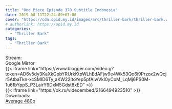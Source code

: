 ```yaml
---
title: "One Piece Episode 370 Subtitle Indonesia"
date: 2019-08-11T22:24:09+07:00
cover: "https://cdn.opid.my.id/images/arc/thriller-bark/thriller-bark.webp" # Optional, cover
# authorlink: https://opid.my.id
categories:
  - "Thriller Bark"
tags:
  - "Thriller Bark"
---
```

<div class="ui menu violet borderless inverted">
  <div class="header item active">
        Stream:
    </div>
  <a class="active item" data-tab="google">
    <i class="google drive icon"></i> Google
  </a>
  <a class="item nounderline" data-tab="mirror">
    <i class="odnoklassniki icon"></i> Mirror
  </a>
</div>
<div class="ui bottom attached tab segment active" style="border:0 !important;" data-tab="google">
{{< iframe link="https://www.blogger.com/video.g?token=AD6v5dy3KaXkGpbYRUrkKtpWLhEdAFjw9e4Wk53Qo6i9Przox2wQcjr5AtbaTkn-xcSMID6Ty_aKW22ItoYep5pfAiwVkI0yCoM_LqMj6PS0M-1u6fbYppS_P3LairY9DxM5Gdst8xED" >}}
</div>
<div class="ui bottom attached tab segment" style="border:0 !important;" data-tab="mirror">
{{< iframe link="https://ok.ru/videoembed/2166494923510" >}}
</div>
<div class="ui menu violet borderless inverted">
  <div class="header item active">
        Downloads:
    </div>
  <a class="item nounderline" href="https://ouo.io/TZEgFt" target="_blank" rel="dofollow"><i class="google drive icon"></i>
    Average 480p</a>
</div>
